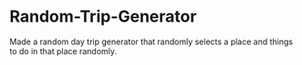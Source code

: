 # Random-Trip-Generator
Made a random day trip generator that randomly selects a place and things to do in that place randomly.

